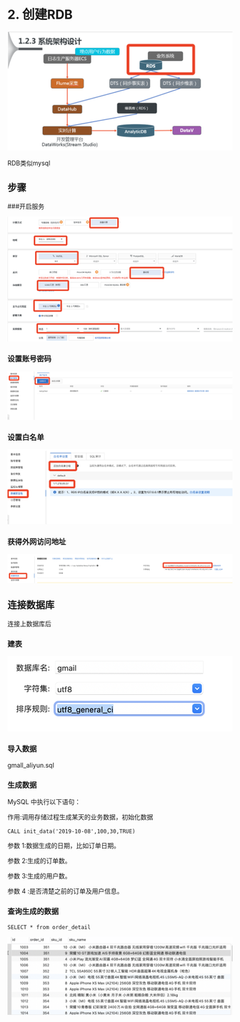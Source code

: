 # 2. 创建RDB

![](Images/7.png)

RDB类似mysql

## 步骤

###开启服务

![](Images/1.png)


### 设置账号密码

![](Images/2.png)

### 设置白名单

![](Images/3.png)


### 获得外网访问地址

![](Images/4.png)

## 连接数据库

连接上数据库后

### 建表

![](Images/5.png)

###  导入数据

gmall_aliyun.sql


### 生成数据

 MySQL 中执行以下语句：
 
  作用:调用存储过程生成某天的业务数据，初始化数据
  
	CALL init_data('2019-10-08',100,30,TRUE)

参数 1:数据生成的日期，比如订单日期。 

参数 2:生成的订单数。

参数 3:生成的用户数。

参数 4 :是否清楚之前的订单及用户信息。

### 查询生成的数据

	SELECT * from order_detail

![](Images/6.png)
